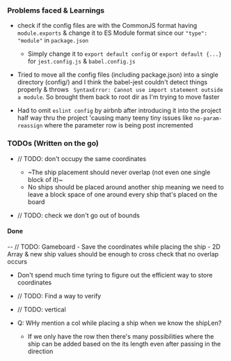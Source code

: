 ### Problems faced & Learnings

- check if the config files are with the CommonJS format having `module.exports` & change it to ES Module format since our `"type": "module"` in `package.json`

  - Simply change it to `export default config` or `export default {...}` for `jest.config.js` & `babel.config.js`

- Tried to move all the config files (including package.json) into a single directory (config/) and I think the babel-jest couldn't detect things properly & throws ` SyntaxError: Cannot use import statement outside a module`. So brought them back to root dir as I'm trying to move faster

- Had to omit `eslint config` by airbnb after introducing it into the project half way thru the project 'causing many teeny tiny issues like `no-param-reassign` where the parameter row is being post incremented

### TODOs (Written on the go)

- // TODO: don't occupy the same coordinates

  - ~The ship placement should never overlap (not even one single block of it)~
  - No ships should be placed around another ship meaning we need to leave a block space of one around every ship that's placed on the board

- // TODO: check we don't go out of bounds

#### Done

-- // TODO: Gameboard - Save the coordinates while placing the ship - 2D Array & new ship values should be enough to cross check that no overlap occurs

- Don't spend much time tyring to figure out the efficient way to store coordinates

- // TODO: Find a way to verify
- // TODO: vertical

- Q: WHy mention a col while placing a ship when we know the shipLen?
  - If we only have the row then there's many possibilities where the ship can be added based on the its length even after passing in the direction
